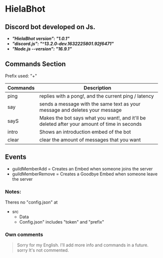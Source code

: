 # HielaBhot

## Discord bot developed on Js.

- **_"HielaBhot version": "1.0.1"_**
- **_"discord.js": "^13.2.0-dev.1632225801.92f6471"_**
- **_"Node.js --version": "16.9.1"_**

## Commands Section

Prefix used: "+"

| Commands | Description                                                                                  |
| -------- | -------------------------------------------------------------------------------------------- |
| ping     | replies with a pong!, and the current ping / latency                                         |
| say      | sends a message with the same text as your message and deletes your message                  |
| sayS     | Makes the bot says what you want!, and it'll be deleted after your amount of time in seconds |
| intro    | Shows an introduction embed of the bot                                                       |
| clear    | clear the amount of messages that you want                                                   |

## Events

- guildMemberAdd = Creates an Embed when someone joins the server
- guildMemberRemove = Creates a Goodbye Embed when someone leave the server

### Notes:

Theres no "config.json" at

- src
  - Data
  - Config.json" includes "token" and "prefix"

### Own comments

> Sorry for my English.
> I'll add more info and commands in a future.
> sorry It's not commented.

